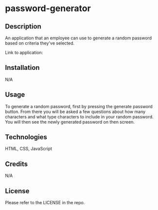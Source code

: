 # password-generator


## Description

An application that an employee can use to generate a random password based on criteria they've selected.

Link to application: 

## Installation

N/A

## Usage

To generate a random password, first by pressing the generate password button. From there you will be asked a few questions about how many characters and what type characters to include in your random password. You will then see the newly generated password on then screen.

## Technologies

HTML, CSS, JavaScript

## Credits

N/A

## License

Please refer to the LICENSE in the repo.
